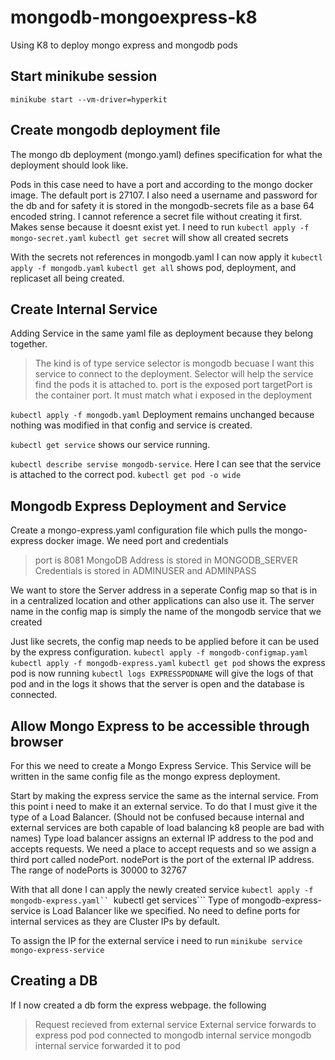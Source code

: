 # mongodb-mongoexpress-k8
Using K8 to deploy mongo express and mongodb pods

## Start minikube session
```minikube start --vm-driver=hyperkit```

## Create mongodb deployment file
The mongo db deployment (mongo.yaml) defines specification for what the deployment should look like.

Pods in this case need to have a port and according to the mongo docker image. The default port is 27107.
I also need a username and password for the db and for safety it is stored in the mongodb-secrets file as a base 64 encoded string.
I cannot reference a secret file without creating it first. Makes sense because it doesnt exist yet. 
I need to run ```kubectl apply -f mongo-secret.yaml```
```kubectl get secret``` will show all created secrets

With the secrets not references in mongodb.yaml I can now apply it ```kubectl apply -f mongodb.yaml```
```kubectl get all``` shows pod, deployment, and replicaset all being created.

## Create Internal Service
Adding Service in the same yaml file as deployment because they belong together.

> The kind is of type service
> selector is mongodb becuase I want this service to connect to the deployment. Selector will help the service find the pods it is attached to.
> port is the exposed port
> targetPort is the container port. It must match what i exposed in the deployment

```kubectl apply -f mongodb.yaml```
Deployment remains unchanged because nothing was modified in that config and service is created.

```kubectl get service``` shows our service running.

```kubectl describe servise mongodb-service```. Here I can see that the service is attached to the correct pod. 
```kubectl get pod -o wide```

## Mongodb Express Deployment and Service
Create a mongo-express.yaml configuration file which pulls the mongo-express docker image.
We need port and credentials
> port is 8081
> MongoDB Address is stored in MONGODB_SERVER
> Credentials is stored in ADMINUSER and ADMINPASS

We want to store the Server address in a seperate Config map so that is in in a centralized location and other applications can also use it.
The server name in the config map is simply the name of the mongodb service that we created

Just like secrets, the config map needs to be applied before it can be used by the express configuration. 
```kubectl apply -f mongodb-configmap.yaml```
```kubectl apply -f mongodb-express.yaml```
```kubectl get pod``` shows the express pod is now running
```kubectl logs EXPRESSPODNAME``` will give the logs of that pod and in the logs it shows that the server is open and the database is connected.

## Allow Mongo Express to be accessible through browser
For this we need to create a Mongo Express Service. This Service will be written in the same config file as the mongo express deployment.

Start by making the express service the same as the internal service. From this point i need to make it an external service.
To do that I must give it the type of a Load Balancer.
(Should not be confused because internal and external services are both capable of load balancing k8 people are bad with names)
Type load balancer assigns an external IP address to the pod and accepts requests.
We need a place to accept requests and so we assign a third port called nodePort. nodePort is the port of the external IP address. The range of nodePorts is 30000 to 32767

With that all done I can apply the newly created service
```kubectl apply -f mongodb-express.yaml``
```kubectl get services```
Type of mongodb-express-service is Load Balancer like we specified.
No need to define ports for internal services as they are Cluster IPs by default.

To assign the IP for the external service i need to run
```minikube service mongo-express-service```

## Creating a DB
If I now created a db form the express webpage. the following
> Request recieved from external service
> External service forwards to express pod
> pod connected to mongodb internal service
> mongodb internal service forwarded it to pod